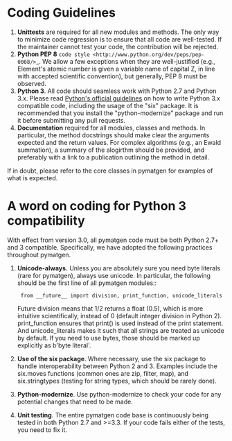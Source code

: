 # Coding Guidelines

1. **Unittests** are required for all new modules and methods. The only way to
   minimize code regression is to ensure that all code are well-tested. If the
   maintainer cannot test your code, the contribution will be rejected.
2. **Python PEP 8** `code style <http://www.python.org/dev/peps/pep-0008/>`_.
   We allow a few exceptions when they are well-justified (e.g., Element's
   atomic number is given a variable name of capital Z, in line with accepted
   scientific convention), but generally, PEP 8 must be observed.
3. **Python 3**. All code should seamless work with Python 2.7 and Python 3.x.
   Please read [Python's official guidelines](https://docs.python.org/3/howto/pyporting.html) 
   on how to write Python 3.x compatible code, including the usage of the 
   "six" package. It is recommended that you install the "python-modernize" 
   package and run it before submitting any pull requests.
4. **Documentation** required for all modules, classes and methods. In
   particular, the method docstrings should make clear the arguments expected
   and the return values. For complex algorithms (e.g., an Ewald summation), a
   summary of the alogirthm should be provided, and preferably with a link to a
   publication outlining the method in detail.

If in doubt, please refer to the core classes in pymatgen for examples of 
what is expected.

# A word on coding for Python 3 compatibility

With effect from version 3.0, all pymatgen code must be both Python 2.7+ and 3
compatible. Specifically, we have adopted the following practices throughout
pymatgen.

1. **Unicode-always.** Unless you are absolutely sure you need byte literals
   (rare for pymatgen), always use unicode. In particular, the following should
   be the first line of all pymatgen modules::

        from __future__ import division, print_function, unicode_literals

   Future division means that 1/2 returns a float (0.5),
   which is more intuitive scientifically, instead of 0 (default integer
   division in Python 2). print_function ensures that print() is used instead
   of the print statement. And unicode_literals makes it such that all
   strings are treated as unicode by default. If you need to use bytes,
   those should be marked up explicitly as b'byte literal'.
2. **Use of the six package**. Where necessary, use the six package to handle
   interoperability between Python 2 and 3. Examples include the six.moves
   functions (common ones are zip, filter, map), and six.stringtypes (testing
   for string types, which should be rarely done).
3. **Python-modernize**. Use python-modernize to check your code for any
   potential changes that need to be made.
4. **Unit testing**. The entire pymatgen code base is continuously being
   tested in both Python 2.7 and >=3.3. If your code fails either of the
   tests, you need to fix it.